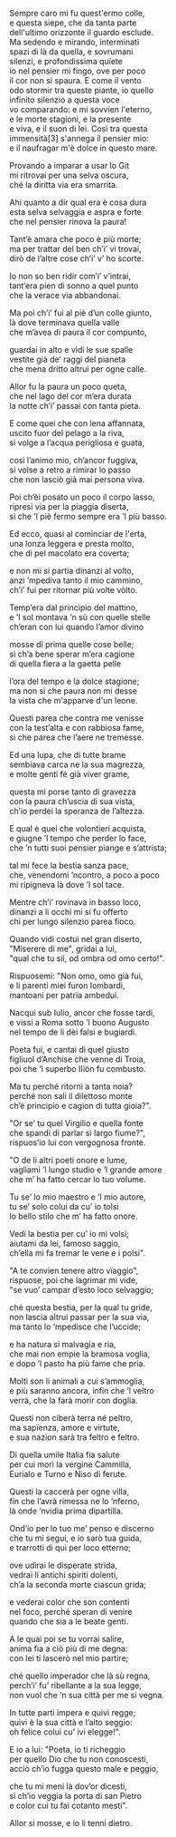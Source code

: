 Sempre caro mi fu quest'ermo colle,    
e questa siepe, che da tanta parte    
dell'ultimo orizzonte il guardo esclude.    
Ma sedendo e mirando, interminati    
spazi di là da quella, e sovrumani    
silenzi, e profondissima quïete    
io nel pensier mi fingo, ove per poco    
il cor non si spaura. E come il vento    
odo stormir tra queste piante, io quello    
infinito silenzio a questa voce    
vo comparando: e mi sovvien l'eterno,    
e le morte stagioni, e la presente    
e viva, e il suon di lei. Così tra questa    
immensità[3] s'annega il pensier mio:    
e il naufragar m'è dolce in questo mare.    

Provando a imparar a usar lo Git    
mi ritrovai per una selva oscura,    
ché la diritta via era smarrita.    
    
Ahi quanto a dir qual era è cosa dura    
esta selva selvaggia e aspra e forte    
che nel pensier rinova la paura!    
    
Tant’è amara che poco è più morte;    
ma per trattar del ben ch’i’ vi trovai,    
dirò de l’altre cose ch’i’ v’ ho scorte.    
    
Io non so ben ridir com’i’ v’intrai,    
tant’era pien di sonno a quel punto    
che la verace via abbandonai.    
    
Ma poi ch’i’ fui al piè d’un colle giunto,    
là dove terminava quella valle    
che m’avea di paura il cor compunto,    
    
guardai in alto e vidi le sue spalle    
vestite già de’ raggi del pianeta    
che mena dritto altrui per ogne calle.    
    
Allor fu la paura un poco queta,    
che nel lago del cor m’era durata    
la notte ch’i’ passai con tanta pieta.    
    
E come quei che con lena affannata,    
uscito fuor del pelago a la riva,    
si volge a l’acqua perigliosa e guata,    
    
così l’animo mio, ch’ancor fuggiva,    
si volse a retro a rimirar lo passo    
che non lasciò già mai persona viva.    
    
Poi ch’èi posato un poco il corpo lasso,    
ripresi via per la piaggia diserta,    
sì che ’l piè fermo sempre era ’l più basso.    
    
Ed ecco, quasi al cominciar de l'erta,    
una lonza leggera e presta molto,    
che di pel macolato era coverta;    
    
e non mi si partia dinanzi al volto,    
anzi ’mpediva tanto il mio cammino,    
ch’i’ fui per ritornar più volte vòlto.    
    
Temp’era dal principio del mattino,    
e ’l sol montava ’n sù con quelle stelle    
ch’eran con lui quando l’amor divino    
    
mosse di prima quelle cose belle;    
sì ch’a bene sperar m’era cagione    
di quella fiera a la gaetta pelle    
    
l’ora del tempo e la dolce stagione;    
ma non sì che paura non mi desse    
la vista che m'apparve d'un leone.    
    
Questi parea che contra me venisse    
con la test’alta e con rabbiosa fame,    
sì che parea che l’aere ne tremesse.    
    
Ed una lupa, che di tutte brame    
sembiava carca ne la sua magrezza,    
e molte genti fé già viver grame,    
    
questa mi porse tanto di gravezza    
con la paura ch’uscia di sua vista,    
ch’io perdei la speranza de l’altezza.    
    
E qual è quei che volontieri acquista,    
e giugne ’l tempo che perder lo face,    
che ’n tutti suoi pensier piange e s’attrista;    
    
tal mi fece la bestia sanza pace,    
che, venendomi ’ncontro, a poco a poco    
mi ripigneva là dove ’l sol tace.    
    
Mentre ch’i’ rovinava in basso loco,    
dinanzi a li occhi mi si fu offerto    
chi per lungo silenzio parea fioco.    
    
Quando vidi costui nel gran diserto,    
"Miserere di me", gridai a lui,    
"qual che tu sii, od ombra od omo certo!".    
    
Rispuosemi: "Non omo, omo già fui,    
e li parenti miei furon lombardi,    
mantoani per patrïa ambedui.    
    
Nacqui sub Iulio, ancor che fosse tardi,    
e vissi a Roma sotto ’l buono Augusto    
nel tempo de li dèi falsi e bugiardi.    
    
Poeta fui, e cantai di quel giusto    
figliuol d’Anchise che venne di Troia,    
poi che ’l superbo Ilïón fu combusto.    
    
Ma tu perché ritorni a tanta noia?    
perché non sali il dilettoso monte    
ch’è principio e cagion di tutta gioia?".    
    
"Or se’ tu quel Virgilio e quella fonte    
che spandi di parlar sì largo fiume?",    
rispuos’io lui con vergognosa fronte.    
    
"O de li altri poeti onore e lume,    
vagliami ’l lungo studio e ’l grande amore    
che m’ ha fatto cercar lo tuo volume.    
    
Tu se’ lo mio maestro e ’l mio autore,    
tu se’ solo colui da cu’ io tolsi    
lo bello stilo che m’ ha fatto onore.    
    
Vedi la bestia per cu’ io mi volsi;    
aiutami da lei, famoso saggio,    
ch’ella mi fa tremar le vene e i polsi".    
    
"A te convien tenere altro vïaggio",    
rispuose, poi che lagrimar mi vide,    
"se vuo’ campar d’esto loco selvaggio;    
    
ché questa bestia, per la qual tu gride,    
non lascia altrui passar per la sua via,    
ma tanto lo ’mpedisce che l’uccide;    
    
e ha natura sì malvagia e ria,    
che mai non empie la bramosa voglia,    
e dopo ’l pasto ha più fame che pria.    
    
Molti son li animali a cui s’ammoglia,    
e più saranno ancora, infin che ’l veltro    
verrà, che la farà morir con doglia.    
    
Questi non ciberà terra né peltro,    
ma sapïenza, amore e virtute,    
e sua nazion sarà tra feltro e feltro.    
    
Di quella umile Italia fia salute    
per cui morì la vergine Cammilla,    
Eurialo e Turno e Niso di ferute.    
    
Questi la caccerà per ogne villa,    
fin che l’avrà rimessa ne lo ’nferno,    
là onde ’nvidia prima dipartilla.    
    
Ond’io per lo tuo me’ penso e discerno    
che tu mi segui, e io sarò tua guida,    
e trarrotti di qui per loco etterno;    
    
ove udirai le disperate strida,    
vedrai li antichi spiriti dolenti,    
ch’a la seconda morte ciascun grida;    
    
e vederai color che son contenti    
nel foco, perché speran di venire    
quando che sia a le beate genti.    
    
A le quai poi se tu vorrai salire,    
anima fia a ciò più di me degna:    
con lei ti lascerò nel mio partire;    
    
ché quello imperador che là sù regna,    
perch’i’ fu’ ribellante a la sua legge,    
non vuol che ’n sua città per me si vegna.    
    
In tutte parti impera e quivi regge;    
quivi è la sua città e l’alto seggio:    
oh felice colui cu’ ivi elegge!".    
    
E io a lui: "Poeta, io ti richeggio    
per quello Dio che tu non conoscesti,    
acciò ch’io fugga questo male e peggio,    
    
che tu mi meni là dov’or dicesti,    
sì ch’io veggia la porta di san Pietro    
e color cui tu fai cotanto mesti".    
    
Allor si mosse, e io li tenni dietro.    
    
    
